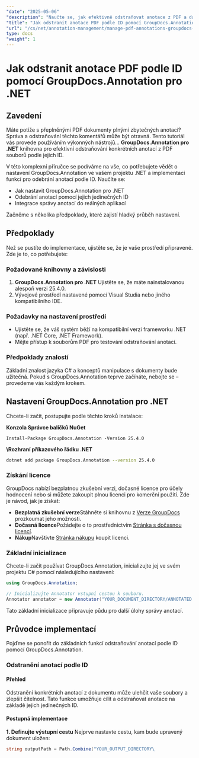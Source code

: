 ```yaml
---
"date": "2025-05-06"
"description": "Naučte se, jak efektivně odstraňovat anotace z PDF a dalších dokumentů pomocí nástroje GroupDocs.Annotation pro .NET. Objevte podrobné návody, osvědčené postupy a praktické aplikace."
"title": "Jak odstranit anotace PDF podle ID pomocí GroupDocs.Annotation pro .NET"
"url": "/cs/net/annotation-management/manage-pdf-annotations-groupdocs-dotnet-remove-id/"
type: docs
"weight": 1
---
```


# Jak odstranit anotace PDF podle ID pomocí GroupDocs.Annotation pro .NET

## Zavedení

Máte potíže s přeplněnými PDF dokumenty plnými zbytečných anotací? Správa a odstraňování těchto komentářů může být otravná. Tento tutoriál vás provede používáním výkonných nástrojů... **GroupDocs.Annotation pro .NET** knihovna pro efektivní odstraňování konkrétních anotací z PDF souborů podle jejich ID.

V této komplexní příručce se podíváme na vše, co potřebujete vědět o nastavení GroupDocs.Annotation ve vašem projektu .NET a implementaci funkcí pro odebrání anotací podle ID. Naučíte se:
- Jak nastavit GroupDocs.Annotation pro .NET
- Odebrání anotací pomocí jejich jedinečných ID
- Integrace správy anotací do reálných aplikací

Začněme s několika předpoklady, které zajistí hladký průběh nastavení.

## Předpoklady

Než se pustíte do implementace, ujistěte se, že je vaše prostředí připravené. Zde je to, co potřebujete:

### Požadované knihovny a závislosti
1. **GroupDocs.Annotation pro .NET** Ujistěte se, že máte nainstalovanou alespoň verzi 25.4.0.
2. Vývojové prostředí nastavené pomocí Visual Studia nebo jiného kompatibilního IDE.

### Požadavky na nastavení prostředí
- Ujistěte se, že váš systém běží na kompatibilní verzi frameworku .NET (např. .NET Core, .NET Framework).
- Mějte přístup k souborům PDF pro testování odstraňování anotací.

### Předpoklady znalostí
Základní znalost jazyka C# a konceptů manipulace s dokumenty bude užitečná. Pokud s GroupDocs.Annotation teprve začínáte, nebojte se – provedeme vás každým krokem.

## Nastavení GroupDocs.Annotation pro .NET

Chcete-li začít, postupujte podle těchto kroků instalace:

**Konzola Správce balíčků NuGet**

```shell
Install-Package GroupDocs.Annotation -Version 25.4.0
```

**\Rozhraní příkazového řádku .NET**

```bash
dotnet add package GroupDocs.Annotation --version 25.4.0
```

### Získání licence
GroupDocs nabízí bezplatnou zkušební verzi, dočasné licence pro účely hodnocení nebo si můžete zakoupit plnou licenci pro komerční použití. Zde je návod, jak je získat:
- **Bezplatná zkušební verze**Stáhněte si knihovnu z [Verze GroupDocs](https://releases.groupdocs.com/annotation/net/) prozkoumat jeho možnosti.
- **Dočasná licence**Požádejte o to prostřednictvím [Stránka s dočasnou licencí](https://purchase.groupdocs.com/temporary-license/).
- **Nákup**Navštivte [Stránka nákupu](https://purchase.groupdocs.com/buy) koupit licenci.

### Základní inicializace
Chcete-li začít používat GroupDocs.Annotation, inicializujte jej ve svém projektu C# pomocí následujícího nastavení:

```csharp
using GroupDocs.Annotation;

// Inicializujte Annotator vstupní cestou k souboru.
Annotator annotator = new Annotator("YOUR_DOCUMENT_DIRECTORY/ANNOTATED.pdf");
```

Tato základní inicializace připravuje půdu pro další úlohy správy anotací.

## Průvodce implementací

Pojďme se ponořit do základních funkcí odstraňování anotací podle ID pomocí GroupDocs.Annotation.

### Odstranění anotací podle ID
#### Přehled
Odstranění konkrétních anotací z dokumentu může ulehčit vaše soubory a zlepšit čitelnost. Tato funkce umožňuje cílit a odstraňovat anotace na základě jejich jedinečných ID.

#### Postupná implementace
**1. Definujte výstupní cestu**
Nejprve nastavte cestu, kam bude upravený dokument uložen:

```csharp
string outputPath = Path.Combine("YOUR_OUTPUT_DIRECTORY\